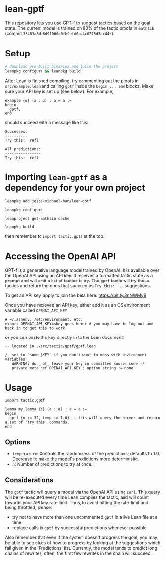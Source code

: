 # lean-gptf

This repository lets you use GPT-f to suggest tactics based on the goal state. The current model is trained on 80% of the tactic proofs in `mathlib` (commit `33483a3de6d91066e0fb9efd6aa4c0275d7ac44c`).

# Setup

```bash
# download pre-built binaries and build the project
leanpkg configure && leanpkg build
```

After Lean is finished compiling, try commenting out the proofs in `src/example.lean` and calling `gptf` inside the `begin ... end` blocks. Make sure your API key is set up (see below). For example,

```lean
example {α} (a : α) : a = a :=
begin
  gptf,
end
```

should succeed with a message like this:

```lean
Successes:
----------
Try this:  refl

All predictions:
----------------
Try this:  refl
```

# Importing `lean-gptf` as a dependency for your own project

```
leanpkg add jesse-michael-han/lean-gptf

leanpkg configure

leanproject get-mathlib-cache

leanpkg build
```

then remember to `import tactic.gptf` at the top.

# Accessing the OpenAI API

GPT-f is a generative language model trained by OpenAI. It is available over the OpenAI API using an API key. It receives a formatted tactic state as a prompt and will emit a list of tactics to try. The `gptf` tactic will try these tactics and return the ones that succeed as `Try this: ...` suggestions.

To get an API key, apply to join the beta here: https://bit.ly/3nNWMyB

Once you have recieved an API key, either add it as an OS environment variable called `OPENAI_API_KEY`

```
# ~/.zshenv, /etc/environment, etc.
export OPENAI_API_KEY=<key goes here> # you may have to log out and back in to get this to work
```

__or__ you can paste the key directly in to the Lean document:

```
-- located in ./src/tactic/gptf/gptf.lean

/- set to `some $KEY` if you don't want to mess with environment variables
   WARNING: do _not_ leave your key in committed source code -/
   private meta def OPENAI_API_KEY : option string := none
```

# Usage

```
import tactic.gptf

lemma my_lemma {α} (a : α) : a = a :=
begin
  gptf {n := 32, temp := 1.0} -- this will query the server and return a set of 'try this' commands.
end

```

## Options

- `temperature`: Controls the randomness of the predictions; defaults to 1.0. Decrease to make the model's predictions more deterministic.
- `n`: Number of predictions to try at once.

## Considerations

The `gptf` tactic will query a model via the OpenAI API using `curl`. This query will be re-executed every time Lean compiles the tactic, and will count towards your API key rate limit. Thus, to avoid hitting the rate-limit and being throttled, please:
- try not to have more than one uncommented `gptf` in a live Lean file at a time
- replace calls to `gptf` by successful predictions whenever possible

Also remember that even if the system doesn't progress the goal, you may be able to see clues of how to progress by looking at the suggestions which fail given in the 'Predictions' list. Currently, the model tends to predict long chains of rewrites; often, the first few rewrites in the chain will succeed.
